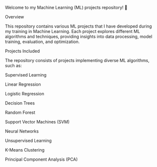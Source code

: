 

Welcome to my Machine Learning (ML) projects repository! 🚀

Overview

This repository contains various ML projects that I have developed during my training in Machine Learning. Each project explores different ML algorithms and techniques, providing insights into data processing, model training, evaluation, and optimization.

Projects Included

The repository consists of projects implementing diverse ML algorithms, such as:

Supervised Learning

Linear Regression

Logistic Regression

Decision Trees

Random Forest

Support Vector Machines (SVM)

Neural Networks

Unsupervised Learning

K-Means Clustering

Principal Component Analysis (PCA)
